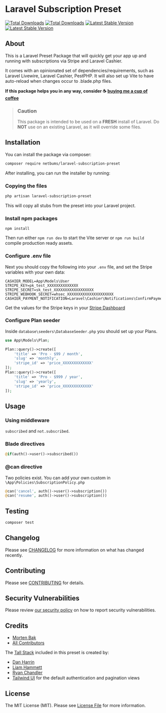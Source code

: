 # Laravel Subscription Preset
<p>
<a href="https://packagist.org/packages/netbums/laravel-subscription-preset"><img src="https://img.shields.io/badge/-Work--in--progress-yellow" alt="Total Downloads"></a>
<a href="https://packagist.org/packages/netbums/laravel-subscription-preset"><img src="https://img.shields.io/packagist/dt/netbums/laravel-subscription-preset" alt="Total Downloads"></a>
<a href="https://packagist.org/packages/netbums/laravel-subscription-preset"><img src="https://img.shields.io/packagist/v/netbums/laravel-subscription-preset" alt="Latest Stable Version"></a>
<a href="https://packagist.org/packages/netbums/laravel-subscription-preset"><img src="https://img.shields.io/packagist/php-v/netbums/laravel-subscription-preset" alt="Latest Stable Version"></a>
</p> 

## About

This is a Laravel Preset Package that will quickly get your app up and running with subscriptions via Stripe and Laravel
Cashier.

It comes with an opinionated set of dependencies/requirements, such as Laravel Livewire, Laravel Cashier, PestPHP. It
will also set up Vite to have auto-reload when changes occur to .blade.php files.

**If this package helps you in any way, consider ☕ [buying me a cup of coffee](https://github.com/sponsors/mortenebak)**

> ### Caution
> This package is intended to be used on a **FRESH** install of Laravel.
> Do **NOT** use on an existing Laravel, as it will override some files.

## Installation

You can install the package via composer:

```bash
composer require netbums/laravel-subscription-preset
```

After installing, you can run the installer by running:

### Copying the files

```bash
php artisan laravel-subscription-preset
```

This will copy all stubs from the preset into your Laravel project.

### Install npm packages

```
npm install
```

Then run either `npm run dev` to start the Vite server or `npm run build` compile production ready assets.

### Configure .env file

Next you should copy the following into your `.env` file, and set the Stripe variables with your own data:

```
CASHIER_MODEL=App\Models\User
STRIPE_KEY=pk_test_XXXXXXXXXXXXXX
STRIPE_SECRET=sk_test_XXXXXXXXXXXXXXXXXX
STRIPE_WEBHOOK_SECRET=whsec_XXXXXXXXXXXXXXXXXXXXX
CASHIER_PAYMENT_NOTIFICATION=Laravel\Cashier\Notifications\ConfirmPayment
```

Get the values for the Stripe keys in your [Stripe Dashboard](https://dashboard.stripe.com/)

### Configure Plan seeder

Inside  `database\seeders\DatabaseSeeder.php` you should set up your Plans.

```php
use App\Models\Plan;

Plan::query()->create([
    'title' => 'Pro - $99 / month',
    'slug' => 'monthly',
    'stripe_id' => 'price_XXXXXXXXXXXXX'
]);
Plan::query()->create([
    'title' => 'Pro - $999 / year',
    'slug' => 'yearly',
    'stripe_id' => 'price_XXXXXXXXXXXXX'
]);
```

## Usage

### Using middleware

`subscribed` and `not.subscribed`.

### Blade directives

```php
@if(auth()->user()->subscribed())
```

### @can directive

Two policies exist. You can add your own custom in `\App\Policies\SubscriptionPolicy.php`

```php
@can('cancel', auth()->user()->subscription())
@can('resume', auth()->user()->subscription())
```

## Testing

```bash
composer test
```

## Changelog

Please see [CHANGELOG](CHANGELOG.md) for more information on what has changed recently.

## Contributing

Please see [CONTRIBUTING](https://github.com/mortenebak/.github/blob/main/CONTRIBUTING.md) for details.

## Security Vulnerabilities

Please review [our security policy](../../security/policy) on how to report security vulnerabilities.

## Credits

- [Morten Bak](https://github.com/mortenebak)
- [All Contributors](../../contributors)

The [Tall Stack](https://github.com/laravel-frontend-presets/tall) included in this preset is created by:

- [Dan Harrin](https://github.com/DanHarrin)
- [Liam Hammett](https://github.com/imliam)
- [Ryan Chandler](https://github.com/ryangjchandler)
- [Tailwind UI](https://tailwindui.com) for the default authentication and pagination views

## License

The MIT License (MIT). Please see [License File](LICENSE.md) for more information.
